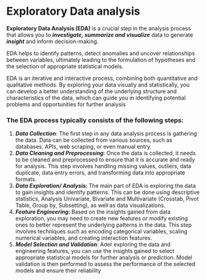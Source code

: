 # Exploratory Data analysis

**Exploratory Data Analysis (EDA)** is a crucial step in the analysis process that allows you to ***investigate, summarize and visualize*** data to generate ***insight*** and inform decision-making. 

EDA helps to identify patterns, detect anomalies and uncover relationships between variables, ultimately leading to the formulation of hypotheses and the selection of appropriate statistical models.

EDA is an iterative and interactive process, combining both quantitative and qualitative methods. By exploring your data visually and statistically, you can develop a better understanding of the underlying structure and characteristics of the data, which can guide you in identifying potential problems and opportunities for further analysis

### The EDA process typically consists of the following steps:
1. ***Data Collection***: The first step in any data analysis process is gathering the data. Data can be collected from various sources, such as databases, APIs, web scraping, or even manual entry.
2. ***Data Cleaning and Preprocessing***: Once the data is collected, it needs to be cleaned and preprocessed to ensure that it is accurate and ready for analysis. This step involves handling missing values, outliers, data duplicate, data entry errors, and transforming data into appropriate formats.
3. ***Data Exploration/ Analysis***: The main part of EDA is exploring the data to gain insights and identify patterns. This can be done using descriptive statistics, Analysis Univariate, Bivariate and Multivariate (Crosstab, Pivot Table, Group by, Subsetting), as well as data visualizations.
4. ***Feature Engineering***: Based on the insights gained from data exploration, you may need to create new features or modify existing ones to better represent the underlying patterns in the data. This step involves techniques such as encoding categorical variables, scaling numerical variables, and creating interaction features.
5. ***Model Selection and Validation***: Aơer exploring the data and engineering features, you can use the insights gained to select appropriate statistical models for further analysis or prediction. Model validation is then performed to assess the performance of the selected models and ensure their reliability
